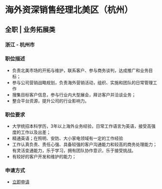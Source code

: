 
# 海外资深销售经理北美区（杭州）
## 全职  |  业务拓展类
### 浙江 - 杭州市

### 职位描述
- 负责北美市场的开拓与维护，联系客户、参与商务谈判，达成推广和业务目标；
- 参与公司营销战略规划，负责海外营销活动，组织、实施和团队的日常管理工作
- 搜集目标客户信息，参与行业内大型展会，拜访客户并洽谈业务；
- 整合平台资源，提升公司的行业影响力。
### 职位要求
- 大学统招本科学历，3年以上海外业务经验，日常工作语言为英语，接受高强度的工作以及出差；
- 精通英语；在照明、安防、大小家电领域有一定的工作经验
- 工作认真负责、责任心强、具备较强的客户沟通能力和较高的商务处理能力；有灵活变通能力，乐于学习，拥有团队协作意识，乐于接受挑战。
- 有较好的客户开发和维护的能力；
### 申请方式
- <a href="mailto:hr@tuya.com?subject=求职简历-海外资深销售经理北美区（杭州）-来自GitHub">立即申请</a>